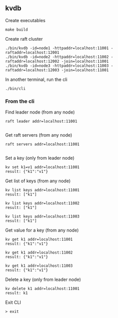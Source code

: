 ## kvdb

Create executables
``` 
make build
``` 

Create raft cluster
```
./bin/kvdb -id=node1 -httpaddr=localhost:11001 -raftaddr=localhost:12001
./bin/kvdb -id=node2 -httpaddr=localhost:11002 -raftaddr=localhost:12002 -join=localhost:11001
./bin/kvdb -id=node3 -httpaddr=localhost:11003 -raftaddr=localhost:12003 -join=localhost:11001
```  

In another terminal, run the cli
```
./bin/cli
``` 

### From the cli

Find leader node (from any node)
```
raft leader addr=localhost:11001
 
```

Get raft servers (from any node)
```
raft servers addr=localhost:11001
 
```

Set a key (only from leader node)
```
kv set k1=v1 addr=localhost:11001
result: {"k1":"v1"}
``` 

Get list of keys (from any node)
```
kv list keys addr=localhost:11001
result: ["k1"]

kv list keys addr=localhost:11002
result: ["k1"]

kv list keys addr=localhost:11003
result: ["k1"]
``` 

Get value for a key (from any node)
```
kv get k1 addr=localhost:11001
result: {"k1":"v1"}

kv get k1 addr=localhost:11002
result: {"k1":"v1"}

kv get k1 addr=localhost:11003
result: {"k1":"v1"}
``` 

Delete a key (only from leader node)
```
kv delete k1 addr=localhost:11001
result: k1
``` 

Exit CLI
```
> exit
```


